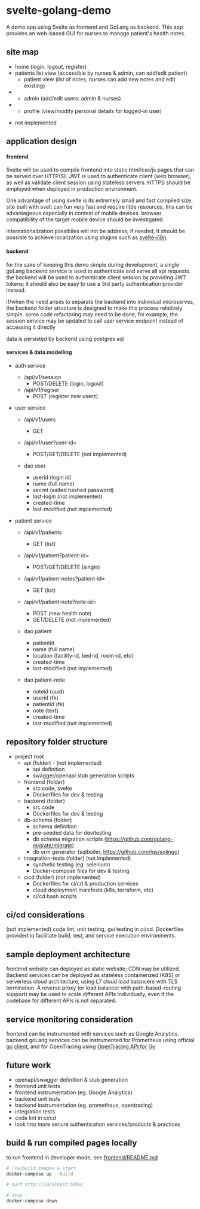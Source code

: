 # svelte-golang-demo

A demo app using Svelte as frontend and GoLang as backend. This app provides an web-based GUI for nurses to manage patient's health notes. 

## site map

- home (login, logout, register)
- patients list view (accessible by nurses & admin, can add/edit patient)
	- patient view (list of notes, nurses can add new notes and edit existing)
- * admin (add/edit users: admin & nurses)
- * profile (view/modify personal details for logged-in user)

* not implemented 

## application design

#### frontend

Svelte will be used to compile frontend into static html/css/js pages that can be served over HTTP(S). JWT is used to authenticate client (web browser), as well as validate client session using stateless servers. HTTPS should be employed when deployed in production environment.

One advantage of using svelte is its extremely small and fast compiled size. site built with svelt can fun very fast and require little resources, this can be advantageous especially in context of mobile devices. browser compatibility of the target mobile device should be investigated.

internationalization possibiles will not be address; if needed, it should be possible to achieve localization using plugins such as [svelte-i18n](https://github.com/kaisermann/svelte-i18n).

#### backend

for the sake of keeping this demo simple during development, a single goLang backend service is used to authenticate and serve all api requests. the backend will be used to authenticate client session by providing JWT tokens; it should also be easy to use a 3rd party authentication provider instead. 

if/when the need arises to separate the backend into individual microserves, the backend folder structure is designed to make this process relatively simple. some code refactoring may need to be done, for example, the session service may be updated to call user service endpoint instead of accessing it directly

data is persisted by backend using postgres sql

#### services & data modelling

- auth service
	- /api/v1/session
		- POST/DELETE (login, logout)
	- /api/v1/regiser
		- POST (register new userz)

- user service
	- /api/v1/users
		- GET
	- /api/v1/user?user-id=
		- POST/GET/DELETE (not implemented)

	- dao user
		- userid (login id)
		- name (full name)
		- secret (salted hashed password)
		- last-login (not implemented)
		- created-time
		- last-modified (not implemented)

- patient service		
	- /api/v1/patients
		- GET (list)
	- /api/v1/patient?patient-id=
		- POST/GET/DELETE (single)
	- /api/v1/patient-notes?patient-id=
		- GET (list)
	- /api/v1/patient-note?note-id=
		- POST (new health note)
		- GET/DELETE (not implemented)

	- dao patient
		- patientid
		- name (full name)
		- location (facility-id, bed-id, room-id, etc)
		- created-time
		- last-modified (not implemented)
	- dao patient-note
		- noteid (uuid)
		- userid (fk)
		- patientid (fk)
		- note (text)
		- created-time
		- last-modified (not implemented)

## repository folder structure

- project root
	- api (folder) -  (not implemented)
		- api definition
		- swagger/openapi stub generation scripts
	- frontend (folder)
		- src code, svelte
		- Dockerfiles for dev & testing
	- backend (folder)
		- src code
		- Dockerfiles for dev & testing
	- db-schema (folder)
		- schema definition
		- pre-seeded data for dev/testing
		- db schema migration scripts (https://github.com/golang-migrate/migrate)
		- db orm generator (sqlboiler, https://github.com/lqs/sqlingo)
	- integration-tests (folder) (not implemented)
		- synthetic testing (eg. selenium)
		- Docker-compose files for dev & testing
	- cicd (folder) (not implemented)
		- Dockerfiles for ci/cd & production services
		- cloud deployment manifests (k8s, terraform, etc)
		- ci/cd bash scripts

## ci/cd considerations

(not implemented) code lint, unit testing, gui testing in ci/cd. Dockerfiles provided to facilitate build, test, and service execution environments.

## sample deployment architecture

frontend website can deployed as static website; CDN may be utilized. Backend services can be deployed as stateless containerized (K8S) or serverless cloud architecture, using L7 cloud load balancers with TLS termination. A reverse proxy (or load balancer with path-based-routing support) may be used to scale different APIs individually, even if the codebase for different APIs is not separated.

## service monitoring consideration

frontend can be instrumented with services such as Google Analytics. backend goLang services can be instrumented for Prometheus using official [go client](https://github.com/prometheus/client_golang), and for OpenTracing using [OpenTracing API for Go](https://github.com/opentracing/opentracing-go)

## future work

- openapi/swagger definition & stub generation
- frontend unit tests
- frontend instrumentation (eg. Google Analytics)
- backend unit tests
- backend instrumentation (eg. prometheus, opentracing)
- integration tests
- code lint in ci/cd
- look into more secure authentication services/products & practices

## build & run compiled pages locally

to run frontend in developer mode, see [frontend/README.md](frontend/README.md)

```sh
# (re)build images & start
docker-compose up --build

# surf http://localhost:5000/

# stop
docker-compose down
```
